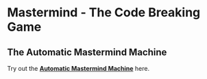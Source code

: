 Mastermind - The Code Breaking Game
===================================

The Automatic Mastermind Machine
--------------------------------

Try out the [**Automatic Mastermind Machine**](https://therealsaumil.github.io/mastermind-game/mastermind.html) here.
